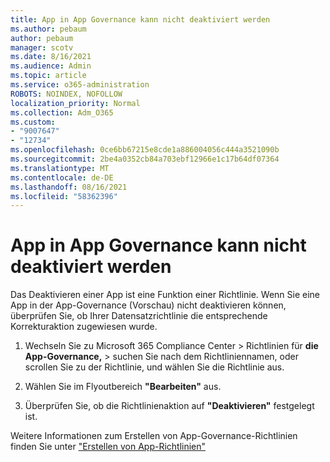 ```yaml
---
title: App in App Governance kann nicht deaktiviert werden
ms.author: pebaum
author: pebaum
manager: scotv
ms.date: 8/16/2021
ms.audience: Admin
ms.topic: article
ms.service: o365-administration
ROBOTS: NOINDEX, NOFOLLOW
localization_priority: Normal
ms.collection: Adm_O365
ms.custom:
- "9007647"
- "12734"
ms.openlocfilehash: 0ce6bb67215e8cde1a886004056c444a3521090b
ms.sourcegitcommit: 2be4a0352cb84a703ebf12966e1c17b64df07364
ms.translationtype: MT
ms.contentlocale: de-DE
ms.lasthandoff: 08/16/2021
ms.locfileid: "58362396"
---
```

# <a name="unable-to-disable-an-app-in-app-governance"></a>App in App Governance kann nicht deaktiviert werden

Das Deaktivieren einer App ist eine Funktion einer Richtlinie. Wenn Sie eine App in der App-Governance (Vorschau) nicht deaktivieren können, überprüfen Sie, ob Ihrer Datensatzrichtlinie die entsprechende Korrekturaktion zugewiesen wurde. 

1. Wechseln Sie zu Microsoft 365 Compliance Center > Richtlinien für **die App-Governance,**  >  suchen Sie nach dem Richtliniennamen, oder scrollen Sie zu der Richtlinie, und wählen Sie die Richtlinie aus.

1. Wählen Sie im Flyoutbereich **"Bearbeiten"** aus.

1. Überprüfen Sie, ob die Richtlinienaktion auf **"Deaktivieren"** festgelegt ist.

Weitere Informationen zum Erstellen von App-Governance-Richtlinien finden Sie unter ["Erstellen von App-Richtlinien"](https://docs.microsoft.com/microsoft-365/compliance/app-governance-app-policies-create)